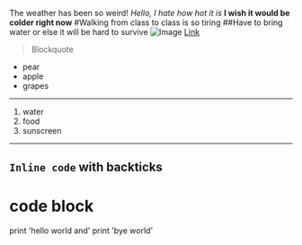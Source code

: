 The weather has been so weird!
*Hello, I hate how hot it is*
**I wish it would be colder right now**
#Walking from class to class is so tiring
##Have to bring water or else it will be hard to survive
![Image](http://url/a.png)
[Link](http://a.com)
>Blockquote
- pear 
- apple
- grapes
---
1. water 
2. food
3. sunscreen 
---
`Inline code` with backticks
---
# code block
print 'hello world and'
print 'bye world'
